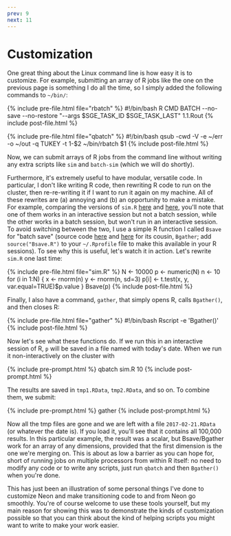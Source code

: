 ```yaml
---
prev: 9
next: 11
---
```


# Customization

One great thing about the Linux command line is how easy it is to customize.  For example, submitting an array of R jobs like the one on the previous page is something I do all the time, so I simply added the following commands to `~/bin/`:

{% include pre-file.html file="rbatch" %}
#!/bin/bash
R CMD BATCH --no-save --no-restore "--args $SGE_TASK_ID $SGE_TASK_LAST" $1 .$1.Rout
{% include post-file.html %}

{% include pre-file.html file="qbatch" %}
#!/bin/bash
qsub -cwd -V -e ~/err -o ~/out -q TUKEY -t 1-$2 ~/bin/rbatch $1
{% include post-file.html %}

Now, we can submit arrays of R jobs from the command line without writing any
extra scripts like `sim` and `batch-sim` (which we will do shortly).

Furthermore, it's extremely useful to have modular, versatile code.  In
particular, I don't like writing R code, then rewriting R code to run on the
cluster, then re-re-writing it if I want to run it again on my machine.  All of
these rewrites are (a) annoying and (b) an opportunity to make a mistake.  For
example, comparing the versions of `sim.R` [here](i.html) and [here](ii.html),
you'll note that one of them works in an interactive session but not a batch
session, while the other works in a batch session, but won't run in an
interactive session.  To avoid switching between the two, I use a simple R
function I called `Bsave` for "batch save" (source code [here](misc/Bsave.R) and
[here](misc/Bgather.R) for its cousin, `Bgather`; add `source("Bsave.R")` to
your `~/.Rprofile` file to make this available in your R sessions).  To see why
this is useful, let's watch it in action.  Let's rewrite `sim.R` one last time:

{% include pre-file.html file="sim.R" %}
N <- 10000
p <- numeric(N)
n <- 10
for (i in 1:N) {
  x <- rnorm(n)
  y <- rnorm(n, sd=3)
  p[i] <- t.test(x, y, var.equal=TRUE)$p.value
}
Bsave(p)
{% include post-file.html %}

Finally, I also have a command, `gather`, that simply opens R, calls `Bgather()`, and then closes R:

{% include pre-file.html file="gather" %}
#!/bin/bash
Rscript -e 'Bgather()'
{% include post-file.html %}

Now let's see what these functions do.  If we run this in an interactive session of R, `p` will be saved in a file named with today's date.  When we run it non-interactively on the cluster with

{% include pre-prompt.html %}
qbatch sim.R 10
{% include post-prompt.html %}

The results are saved in `tmp1.RData`, `tmp2.RData`, and so on.  To combine them, we submit:

{% include pre-prompt.html %}
gather
{% include post-prompt.html %}

Now all the tmp files are gone and we are left with a file `2017-02-21.RData` (or whatever the date is).  If you load it, you'll see that it contains all 100,000 results.  In this particular example, the result was a scalar, but Bsave/Bgather work for an array of any dimensions, provided that the first dimension is the one we're merging on.  This is about as low a barrier as you can hope for, short of running jobs on multiple processors from within R itself: no need to modify any code or to write any scripts, just run `qbatch` and then `Bgather()` when you're done.

This has just been an illustration of some personal things I've done to customize Neon and make transitioning code to and from Neon go smoothly.  You're of course welcome to use these tools yourself, but my main reason for showing this was to demonstrate the kinds of customization possible so that you can think about the kind of helping scripts you might want to write to make your work easier.
